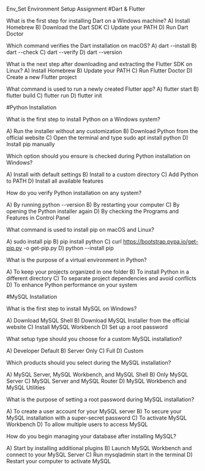 Env_Set
Environment Setup Assignment
#Dart & Flutter

What is the first step for installing Dart on a Windows machine?
A) Install Homebrew B) Download the Dart SDK C) Update your PATH D) Run Dart Doctor

Which command verifies the Dart installation on macOS?
A) dart --install B) dart --check C) dart --verify D) dart --version

What is the next step after downloading and extracting the Flutter SDK on Linux?
A) Install Homebrew B) Update your PATH C) Run Flutter Doctor D) Create a new Flutter project

What command is used to run a newly created Flutter app?
A) flutter start B) flutter build C) flutter run D) flutter init

#Python Installation

What is the first step to install Python on a Windows system?

A) Run the installer without any customization B) Download Python from the official website C) Open the terminal and type sudo apt install python D) Install pip manually

Which option should you ensure is checked during Python installation on Windows?

A) Install with default settings B) Install to a custom directory C) Add Python to PATH D) Install all available features

How do you verify Python installation on any system?

A) By running python --version B) By restarting your computer C) By opening the Python installer again D) By checking the Programs and Features in Control Panel

What command is used to install pip on macOS and Linux?

A) sudo install pip B) pip install python C) curl https://bootstrap.pypa.io/get-pip.py -o get-pip.py D) python --install pip

What is the purpose of a virtual environment in Python?

A) To keep your projects organized in one folder B) To install Python in a different directory C) To separate project dependencies and avoid conflicts D) To enhance Python performance on your system

#MySQL Installation

What is the first step to install MySQL on Windows?

A) Download MySQL Shell B) Download MySQL Installer from the official website C) Install MySQL Workbench D) Set up a root password

What setup type should you choose for a custom MySQL installation?

A) Developer Default B) Server Only C) Full D) Custom

Which products should you select during the MySQL installation?

A) MySQL Server, MySQL Workbench, and MySQL Shell B) Only MySQL Server C) MySQL Server and MySQL Router D) MySQL Workbench and MySQL Utilities

What is the purpose of setting a root password during MySQL installation?

A) To create a user account for your MySQL server B) To secure your MySQL installation with a super-secret password C) To activate MySQL Workbench D) To allow multiple users to access MySQL

How do you begin managing your database after installing MySQL?

A) Start by installing additional plugins B) Launch MySQL Workbench and connect to your MySQL Server C) Run mysqladmin start in the terminal D) Restart your computer to activate MySQL
